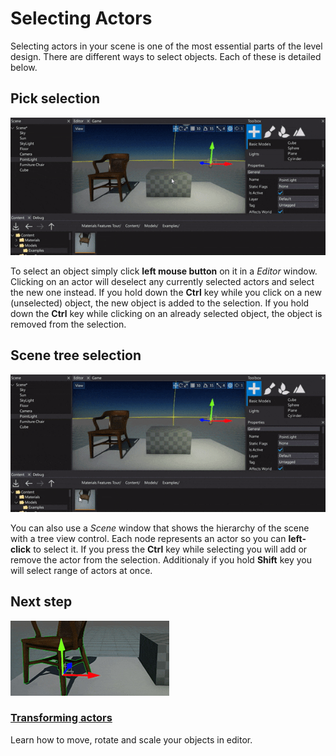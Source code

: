 # Selecting Actors

Selecting actors in your scene is one of the most essential parts of the level design. There are different ways to select objects. Each of these is detailed below.

## Pick selection

![Pick selection](media/select1.gif)

To select an object simply click **left mouse button** on it in a *Editor* window. Clicking on an actor will deselect any currently selected actors and select the new one instead. If you hold down the **Ctrl** key while you click on a new (unselected) object, the new object is added to the selection. If you hold down the **Ctrl** key while clicking on an already selected object, the object is removed from the selection.

## Scene tree selection

![Scene tree selection](media/select2.gif)

You can also use a *Scene* window that shows the hierarchy of the scene with a tree view control. Each node represents an actor so you can **left-click** to select it. If you press the **Ctrl** key while selecting you will add or remove the actor from the selection. Additionaly if you hold **Shift** key you will select range of actors at once.

## Next step

<div class="frontpage">

<div class="frontpage-section">
<a href="transforming-actors.md"><img src="media/transforming-actors-icon.jpg"></a>
<h3><a href="transforming-actors.md">Transforming actors</a></h3>
<p>Learn how to move, rotate and scale your objects in editor.</p>
</div>

</div>
